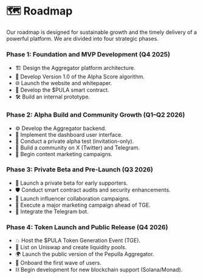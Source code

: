 # 🗺️ Roadmap

Our roadmap is designed for sustainable growth and the timely delivery of a powerful platform. We are divided into four strategic phases.

### Phase 1: Foundation and MVP Development (Q4 2025)
-   🏗️ Design the Aggregator platform architecture.
-   🧠 Develop Version 1.0 of the Alpha Score algorithm.
-   🌐 Launch the website and whitepaper.
-   📄 Develop the $PULA smart contract.
-   🛠️ Build an internal prototype.

### Phase 2: Alpha Build and Community Growth (Q1–Q2 2026)
-   ⚙️ Develop the Aggregator backend.
-   🎨 Implement the dashboard user interface.
-   🔬 Conduct a private alpha test (invitation-only).
-   💬 Build a community on X (Twitter) and Telegram.
-   📢 Begin content marketing campaigns.

### Phase 3: Private Beta and Pre-Launch (Q3 2026)
-   🧪 Launch a private beta for early supporters.
-   🛡️ Conduct smart contract audits and security enhancements.
-   🤝 Launch influencer collaboration campaigns.
-   🚀 Execute a major marketing campaign ahead of TGE.
-   🤖 Integrate the Telegram bot.

### Phase 4: Token Launch and Public Release (Q4 2026)
-   💥 Host the $PULA Token Generation Event (TGE).
-   🦄 List on Uniswap and create liquidity pools.
-   🌍 Launch the public version of the Pepulla Aggregator.
-   👥 Onboard the first wave of users.
-   ⛓️ Begin development for new blockchain support (Solana/Monad).
